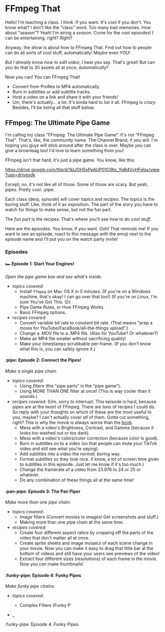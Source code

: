 # FFmpeg That

Hello! I'm teaching a class. I think. If you want. It's cool if you don't. You
know what? I don't like the "class" word. Too many bad memories. How about
"season"? Yeah! I'm airing a _season_. Come for the cool episodes! I can be
entertaining, right? Right?

Anyway, the _show_ is about how to FFmpeg That. Find out how to people can do
all sorts of cool stuff, automatically! Maybe even YOU!

_But I already know how to edit video_, I hear you say. That's great! But can
you do that to 30 assets all at once, _automatically_?

Now you can! You can FFmpeg That!

- Convert from ProRes to MP4 automatically.
- Burn in subtitles or add subtitle tracks.
- Host a video on a link and share it with your friends!
- Um, there's actually... a lot. It's kinda hard to list it all. FFmpeg is
  _crazy_. Besides, I'll be listing all that stuff below.

## FFmpeg: The Ultimate Pipe Game

I'm calling my class "FFmpeg: The Ultimate Pipe Game". It's not "FFmpeg That".
That's, like, the _community_ name. The Channel Brand, if you will. I'm hoping
you guys will stick around after the class is over. Maybe _you_ can give a
brownbag too! I'd love to learn something from you!

FFmpeg isn't that hard, it's just a pipe game. You know, like this:

https://drive.google.com/file/d/1kIJOH5xPeAUP01Cl9lx_YgB4VyHFelsx/view?usp=drivesdk

Except, no, it's not like all of those. Some of those are scary. But yeah,
pipes. Pretty cool. :pipe:

Each class (derp, _episode_) will cover _topics_ and _recipes_. The topics is
the boring stuff. Like, think of it as exposition. The part of the story you
have to watch for things to make sense, but not the fun part.

The _fun_ part is the recipes. That's where you'll see how to do _cool stuff_.

Here are the episodes. You know, if you want. Ooh! That reminds me! If you
want to see an episode, react to this message with the emoji next to the episode
name and I'll put you on the watch party invite!

### Episodes

#### :racing_car: Episode 1: Start Your Engines!

_Open the pipe game box and see what's inside._

 - _topics covered_:
   - Install `ffmpeg` on Mac OS X *in 5 minutes*. (If you're on a Windows
     machine, that's okay! I can go over that too!)
     (If you're on Linux, I'm sure You've Got This. :wink:)
   - Pipe Game Rules, or How FFmpeg Works.
   - Basic FFmpeg options.
 - _recipes covered_:
   - Convert variable bit rate to constant bit rate. (That means "prep a movie
     for YouTube/FaceBook/all-the-things upload".)
   - Change a .MOV file to a .MP4 file. (Also for YouTube? Or whatever?)
   - Make an MP4 file smaller without sacrificing quality!
   - Make your timestamps scrubbable per-frame. (If you don't know what this is,
     you can safely ignore it.)

#### :pipe: Episode 2: Connect the Pipes!

_Make a single pipe chain._

 - _topics covered_:
   - Using _filters_ (the "pipe parts" in the "pipe game").
   - Using MORE THAN ONE filter at once! (This is way cooler than it sounds.)
 - _recipes covered_: (Um, sorry to interrupt. This episode is hard, because pipes
   are at the _heart_ of FFmpeg. There are _tons_ of recipes I could do. So
   reply with your thoughts on which of these are the most useful to you, maybe?
   I can't actually cover _all_ of them. Gotta cut something, right? This is why
   the movie is always worse than the [book](https://ffmpeg.org/ffmpeg.html).
   - Mess with a video's Brightness, Contrast, and Gamma (because it looks
     too washed out or too dark).
   - Mess with a video's colors/color correction (because color is good).
   - Burn in subtitles on to a video (so that people can mute your TikTok
     video and still see what you're saying).
   - Add subtitles into a video the _normal, boring_ way.
   - Format subtitles so they look nice. (I know, a _lot_ of screen time given
     to subtitles in this episode. Just let me know if it's too much.)
   - Change the framerate of a video from 23.976 to 24 or 25 or whatever.
   - Do any combination of these things all at the same time!

#### :pan-pipe: Episode 3: The Pan Piper

_Make more than one pipe chain._

 - _topics covered_:
   - Image filters (Convert movies to images! Get screenshots and stuff.)
   - Making more than one pipe chain at the same time.
 - _recipes covered_:
   - Create four different aspect ratios by cropping off the parts of the video
     that don't matter all at once.
   - Create sprite sheets and image mosaics of each scene change in your movie.
     Now you can make it easy to drag that little bar at the bottom of videos
     and still have your users see previews of the video!
   - Extract four different sizes (resolutions) of each frame in the movie. Now
     you can make thumbnails!

#### :funky-pipe: Episode 4: Funky Pipes

_Make *funky* pipe chains._

- _topics covered_:
  - Complex Filters (Funky P

 - _

:funky-pipe: Episode 4: Funky Pipes